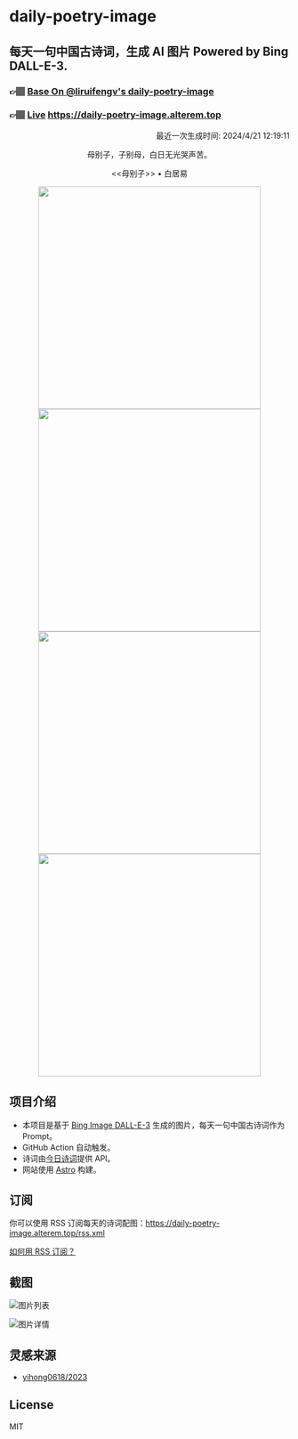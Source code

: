 
# daily-poetry-image

## 每天一句中国古诗词，生成 AI 图片 Powered by Bing DALL-E-3.

### 👉🏽 [Base On @liruifengv's daily-poetry-image](https://github.com/liruifengv/daily-poetry-image)

### 👉🏽 [Live](https://daily-poetry-image.alterem.top/) https://daily-poetry-image.alterem.top

<p align="right">
  最近一次生成时间: 2024/4/21 12:19:11
</p>
<p align="center">
母别子，子别母，白日无光哭声苦。
</p>
<p align="center">
<<母别子>> • 白居易
</p>
<p align="center">
<img src="https://tse4.mm.bing.net/th/id/OIG2.8sehsbpCeC.KFA1YIpg." height="400" width="400" />
<img src="https://tse1.mm.bing.net/th/id/OIG2.whi3jVp1RG0wzlcWHUTF" height="400" width="400" />
<img src="https://tse1.mm.bing.net/th/id/OIG2.Uj21t3K07SGPcsxnmGue" height="400" width="400" />
<img src="https://tse4.mm.bing.net/th/id/OIG2.EKbnW3317GDd1rx7Y2oB" height="400" width="400" />
</p>

## 项目介绍

-   本项目是基于 [Bing Image DALL-E-3](https://www.bing.com/images/create) 生成的图片，每天一句中国古诗词作为 Prompt。
-   GitHub Action 自动触发。
-   诗词由[今日诗词](https://www.jinrishici.com/)提供 API。
-   网站使用 [Astro](https://astro.build) 构建。

## 订阅

你可以使用 RSS 订阅每天的诗词配图：https://daily-poetry-image.alterem.top/rss.xml

[如何用 RSS 订阅？](https://zhuanlan.zhihu.com/p/55026716)

## 截图

![图片列表](./screenshots/Snipaste_2023-12-28_21-00-26.png)

![图片详情](./screenshots/Snipaste_2023-12-28_21-00-53.png)

## 灵感来源

-   [yihong0618/2023](https://github.com/yihong0618/2023)

## License

MIT
